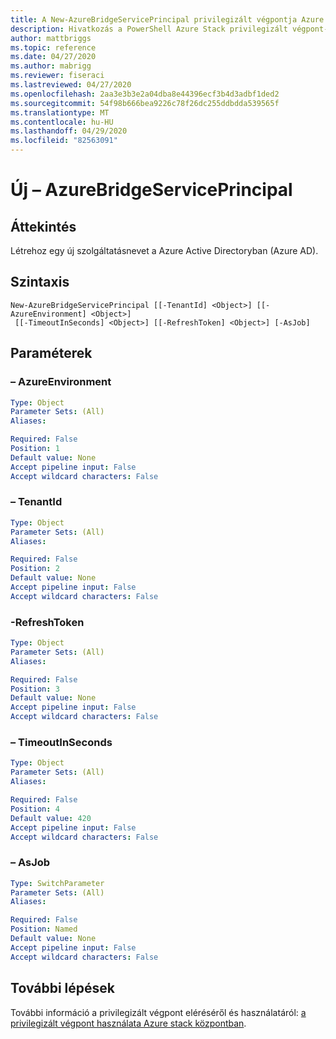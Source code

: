 ```yaml
---
title: A New-AzureBridgeServicePrincipal privilegizált végpontja Azure Stack hubhoz
description: Hivatkozás a PowerShell Azure Stack privilegizált végpont-New-AzureBridgeServicePrincipal
author: mattbriggs
ms.topic: reference
ms.date: 04/27/2020
ms.author: mabrigg
ms.reviewer: fiseraci
ms.lastreviewed: 04/27/2020
ms.openlocfilehash: 2aa3e3b3e2a04dba8e44396ecf3b4d3adbf1ded2
ms.sourcegitcommit: 54f98b666bea9226c78f26dc255ddbdda539565f
ms.translationtype: MT
ms.contentlocale: hu-HU
ms.lasthandoff: 04/29/2020
ms.locfileid: "82563091"
---
```

# <a name="new-azurebridgeserviceprincipal"></a>Új – AzureBridgeServicePrincipal

## <a name="synopsis"></a>Áttekintés
Létrehoz egy új szolgáltatásnevet a Azure Active Directoryban (Azure AD).

## <a name="syntax"></a>Szintaxis

```
New-AzureBridgeServicePrincipal [[-TenantId] <Object>] [[-AzureEnvironment] <Object>]
 [[-TimeoutInSeconds] <Object>] [[-RefreshToken] <Object>] [-AsJob]
```

## <a name="parameters"></a>Paraméterek

### <a name="-azureenvironment"></a>– AzureEnvironment
 

```yaml
Type: Object
Parameter Sets: (All)
Aliases:

Required: False
Position: 1
Default value: None
Accept pipeline input: False
Accept wildcard characters: False
```

### <a name="-tenantid"></a>– TenantId
 

```yaml
Type: Object
Parameter Sets: (All)
Aliases:

Required: False
Position: 2
Default value: None
Accept pipeline input: False
Accept wildcard characters: False
```

### <a name="-refreshtoken"></a>-RefreshToken
 

```yaml
Type: Object
Parameter Sets: (All)
Aliases:

Required: False
Position: 3
Default value: None
Accept pipeline input: False
Accept wildcard characters: False
```

### <a name="-timeoutinseconds"></a>– TimeoutInSeconds
 

```yaml
Type: Object
Parameter Sets: (All)
Aliases:

Required: False
Position: 4
Default value: 420
Accept pipeline input: False
Accept wildcard characters: False
```

### <a name="-asjob"></a>– AsJob


```yaml
Type: SwitchParameter
Parameter Sets: (All)
Aliases:

Required: False
Position: Named
Default value: None
Accept pipeline input: False
Accept wildcard characters: False
```

## <a name="next-steps"></a>További lépések

További információ a privilegizált végpont eléréséről és használatáról: [a privilegizált végpont használata Azure stack központban](https://docs.microsoft.com/azure-stack/operator/azure-stack-privileged-endpoint).